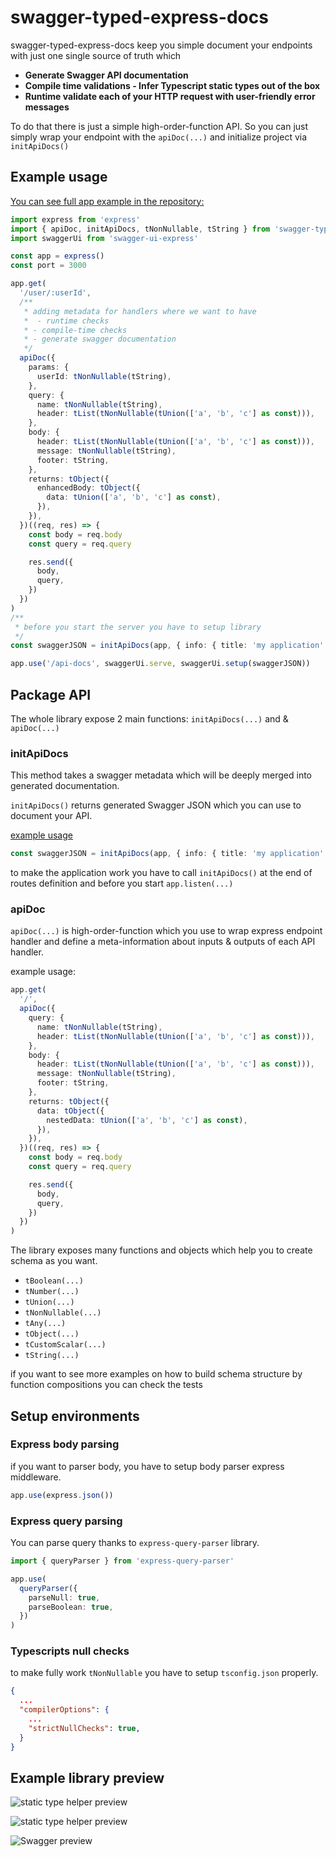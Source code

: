 # swagger-typed-express-docs

swagger-typed-express-docs keep you simple document your endpoints with just one single source of truth which

- **Generate Swagger API documentation**
- **Compile time validations - Infer Typescript static types out of the box**
- **Runtime validate each of your HTTP request with user-friendly error messages**

To do that there is just a simple high-order-function API.
So you can just simply wrap your endpoint with the `apiDoc(...)` and initialize project via `initApiDocs()`

## Example usage

[You can see full app example in the repository:](https://github.com/Svehla/swagger-typed-express-docs/blob/main/example/)

```typescript
import express from 'express'
import { apiDoc, initApiDocs, tNonNullable, tString } from 'swagger-typed-express-docs'
import swaggerUi from 'swagger-ui-express'

const app = express()
const port = 3000

app.get(
  '/user/:userId',
  /**
   * adding metadata for handlers where we want to have
   *  - runtime checks
   * - compile-time checks
   * - generate swagger documentation
   */
  apiDoc({
    params: {
      userId: tNonNullable(tString),
    },
    query: {
      name: tNonNullable(tString),
      header: tList(tNonNullable(tUnion(['a', 'b', 'c'] as const))),
    },
    body: {
      header: tList(tNonNullable(tUnion(['a', 'b', 'c'] as const))),
      message: tNonNullable(tString),
      footer: tString,
    },
    returns: tObject({
      enhancedBody: tObject({
        data: tUnion(['a', 'b', 'c'] as const),
      }),
    }),
  })((req, res) => {
    const body = req.body
    const query = req.query

    res.send({
      body,
      query,
    })
  })
)
/**
 * before you start the server you have to setup library
 */
const swaggerJSON = initApiDocs(app, { info: { title: 'my application' } })

app.use('/api-docs', swaggerUi.serve, swaggerUi.setup(swaggerJSON))
```

## Package API

The whole library expose 2 main functions: `initApiDocs(...)` and & `apiDoc(...)`

### initApiDocs

This method takes a swagger metadata which will be deeply merged into generated documentation.

`initApiDocs()` returns generated Swagger JSON which you can use to document your API.

[example usage](https://github.com/Svehla/swagger-typed-express-docs/blob/main/tests/schemaBuilder.test.ts#L15)

```typescript
const swaggerJSON = initApiDocs(app, { info: { title: 'my application' } })
```

to make the application work you have to call `initApiDocs()` at the end of routes definition
and before you start `app.listen(...)`

### apiDoc

`apiDoc(...)` is high-order-function which you use to wrap express endpoint handler
and define a meta-information about inputs & outputs of each API handler.

example usage:

```typescript
app.get(
  '/',
  apiDoc({
    query: {
      name: tNonNullable(tString),
      header: tList(tNonNullable(tUnion(['a', 'b', 'c'] as const))),
    },
    body: {
      header: tList(tNonNullable(tUnion(['a', 'b', 'c'] as const))),
      message: tNonNullable(tString),
      footer: tString,
    },
    returns: tObject({
      data: tObject({
        nestedData: tUnion(['a', 'b', 'c'] as const),
      }),
    }),
  })((req, res) => {
    const body = req.body
    const query = req.query

    res.send({
      body,
      query,
    })
  })
)
```

The library exposes many functions and objects which help you to create schema as you want.

- `tBoolean(...)`
- `tNumber(...)`
- `tUnion(...)`
- `tNonNullable(...)`
- `tAny(...)`
- `tObject(...)`
- `tCustomScalar(...)`
- `tString(...)`

if you want to see more examples on how to build schema structure by function compositions
you can check the tests

## Setup environments

### Express body parsing

if you want to parser body, you have to setup body parser express middleware.

```typescript
app.use(express.json())
```

### Express query parsing

You can parse query thanks to `express-query-parser` library.

```typescript
import { queryParser } from 'express-query-parser'

app.use(
  queryParser({
    parseNull: true,
    parseBoolean: true,
  })
)
```

### Typescripts null checks

to make fully work `tNonNullable` you have to setup `tsconfig.json` properly.

```json
{
  ...
  "compilerOptions": {
    ...
    "strictNullChecks": true,
  }
}
```

## Example library preview

![static type helper preview](./docs/preview-typed-code-body.png)

![static type helper preview](./docs/preview-typed-code-query.png)

![Swagger preview](./docs/preview-swagger-docs.png)

